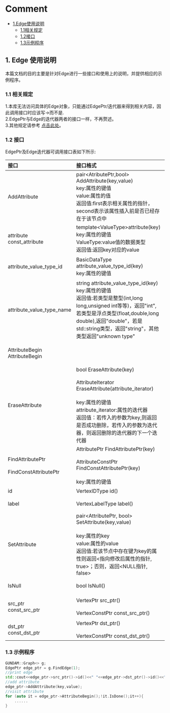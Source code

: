 # Comment 
- [1.Edge使用说明](#1-vertex-%E4%BD%BF%E7%94%A8%E8%AF%B4%E6%98%8E)
   - [1.1相关规定](#11-%E7%9B%B8%E5%85%B3%E8%A7%84%E5%AE%9A)
   - [1.2接口](#12-%E6%8E%A5%E5%8F%A3)
   - [1.3示例程序](#13-%E7%A4%BA%E4%BE%8B%E7%A8%8B%E5%BA%8F)
## 1. Edge 使用说明

本篇文档的目的主要是针对Edge进行一些接口和使用上的说明，并提供相应的示例程序。

### 1.1 相关规定

1.本库无法访问具体的Edge对象，只能通过EdgePtr/迭代器来得到相关内容，因此调用接口时应该写->而不是.<br>
2.EdgePtr与Edge的迭代器两者的接口一样，不再赘述。<br>
3.其他规定请参考 [点击此处](./graph.md)。

### 1.2 接口
EdgePtr及Edge迭代器可调用接口表如下所示:


|接口|接口格式|接口说明|
|:--|:--|:--|
|AddAttribute|pair\<AtributePtr,bool\> AddAttribute(key,value)<br>key:属性的键值<br>value:属性的值<br>返回值:first表示相关属性的指针，second表示该属性插入前是否已经存在于该节点中|往节点中加入属性key值为key,value值为value的属性|
|attribute<br>const_attribute|template\<ValueType\>attribute(key)<br>key:属性的键值<br>ValueType:value值的数据类型<br>返回值:返回key对应的value|得到该节点键值为key的value/常量value|
|attribute_value_type_id|BasicDataType attribute_value_type_id(key)<br>key:属性的键值|得到该节点键值为key的value的类型的id|
|attribute_value_type_name|string attribute_value_type_id(key)<br>key:属性的键值<br>返回值:若类型是整型(int,long long,unsigned int等等)，返回"int",若类型是浮点类型(float,double,long double),返回"double"，若是std::string类型，返回"string"，其他类型返回"unknown type"|得到该节点键值为key的value的类型的名字|
|AttributeBegin<br>AttributeBegin||得到这个节点属性的迭代器/常量迭代器|
|EraseAttribute|bool EraseAttribute(key)<br><br>AttributeIterator EraseAttribute(attribute_iterator)<br><br>key:属性的键值<br>attribute_iterator:属性的迭代器<br>返回值：若传入的参数为key,则返回是否成功删除，若传入的参数为迭代器，则返回删除的迭代器的下一个迭代器|删除该节点键值为key的属性或删除属性迭代器为attribute_iterator的属性|
|FindAttributePtr<br><br>FindConstAttributePtr|AttributePtr FindAttributePtr(key)<br><br>AttributeConstPtr FindConstAttributePtr(key)<br><br>key:属性的键值|找到该节点键值为key对应的Attribute指针/常量指针|
|id|VertexIDType id()|得到该节点的id|
|label|VertexLabelType label()|得到该节点的label|
|SetAttribute|pair<AttributePtr, bool> SetAttribute(key,value)<br><br>key:属性的key<br>value:属性的value<br>返回值:若该节点中存在键为key的属性则返回<指向修改后属性的指针, true>；否则，返回<NULL指针, false>|将该节点中键为key的属性的值设为value|
|IsNull|bool IsNull()|判断指针是否非空|
|src_ptr<br>const_src_ptr|VertexPtr src_ptr()<br><br>VertexConstPtr const_src_ptr()|得到这个边的起点的指针/常量指针|
|dst_ptr<br>const_dst_ptr|VertexPtr dst_ptr()<br><br>VertexConstPtr const_dst_ptr()|得到这个边的终点的指针|


### 1.3 示例程序
```c++
GUNDAM::Graph<> g;
EdgePtr edge_ptr = g.FindEdge(1);
//print edge
std::cout<<edge_ptr->src_ptr()->id()<<" "<<edge_ptr->dst_ptr()->id()<<" "<<edge_ptr->label()<<" "<<edge_ptr->id()<<std::endl;
//add attribute
edge_ptr->AddAttribute(key,value);
//visit attribute
for (auto it = edge_ptr->AttributeBegin();!it.IsDone();it++){
    ......
}
```